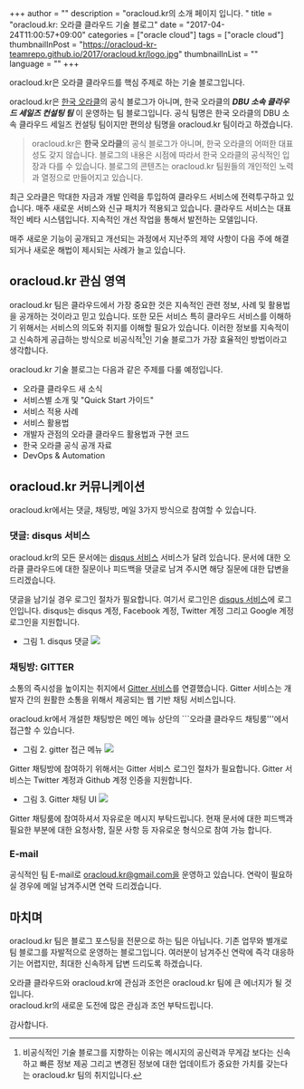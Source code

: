 +++
author = ""
description = "oracloud.kr의 소개 페이지 입니다. "
title = "oracloud.kr: 오라클 클라우드 기술 블로그"
date = "2017-04-24T11:00:57+09:00"
categories = ["oracle cloud"]
tags = ["oracle cloud"]
thumbnailInPost = "https://oracloud-kr-teamrepo.github.io/2017/oracloud.kr/logo.jpg"
thumbnailInList = ""
language = ""
+++

oracloud.kr은 오라클 클라우드를 핵심 주제로 하는 기술 블로그입니다.

oracloud.kr은 [한국 오라클](http://www.oracle.com/kr/index.html)의 공식 블로그가 아니며, 한국 오라클의 ***DBU 소속 클라우드 세일즈 컨설팅 팀*** 이 운영하는 팀 블로그입니다. 공식 팀명은 한국 오라클의 DBU 소속 클라우드 세일즈 컨설팅 팀이지만 편의상 팀명을 oracloud.kr 팀이라고 하겠습니다.

> oracloud.kr은 **한국 오라클**의 공식 블로그가 아니며, 한국 오라클의 어떠한 대표성도 갖지 않습니다.
> 블로그의 내용은 시점에 따라서 한국 오라클의 공식적인 입장과 다를 수 있습니다.
> 블로그의 콘텐츠는 oracloud.kr 팀원들의 개인적인 노력과 열정으로 만들어지고 있습니다.

최근 오라클은 막대한 자금과 개발 인력을 투입하여 클라우드 서비스에 전력투구하고 있습니다.
매주 새로운 서비스와 신규 패치가 적용되고 있습니다.
클라우드 서비스는 대표적인 베타 시스템입니다.
지속적인 개선 작업을 통해서 발전하는 모델입니다.

매주 새로운 기능이 공개되고 개선되는 과정에서 지난주의 제약 사항이 다음 주에 해결되거나 새로운 해법이 제시되는 사례가 늘고 있습니다.

## oracloud.kr 관심 영역

oracloud.kr 팀은 클라우드에서 가장 중요한 것은 지속적인 관련 정보, 사례 및 활용법을 공개하는 것이라고 믿고 있습니다.
또한 모든 서비스 특히 클라우드 서비스를 이해하기 위해서는 서비스의 의도와 취지를 이해할 필요가 있습니다.
이러한 정보를 지속적이고 신속하게 공급하는 방식으로 비공식적[^1]인 기술 블로그가 가장 효율적인 방법이라고 생각합니다.

[^1]: 비공식적인 기술 블로그를 지향하는 이유는 메시지의 공신력과 무게감 보다는 신속하고 빠른 정보 제공 그리고 변경된 정보에 대한 업데이트가 중요한 가치를 갖는다는 oracloud.kr 팀의 취지입니다.

oracloud.kr 기술 블로그는 다음과 같은 주제를 다룰 예정입니다.

- 오라클 클라우드 새 소식
- 서비스별 소개 및 "Quick Start 가이드"
- 서비스 적용 사례
- 서비스 활용법
- 개발자 관점의 오라클 클라우드 활용법과 구현 코드
- 한국 오라클 공식 공개 자료
- DevOps & Automation

## oracloud.kr 커뮤니케이션

oracloud.kr에서는 댓글, 채팅방, 메일 3가지 방식으로 참여할 수 있습니다.

### 댓글: disqus 서비스

oracloud.kr의 모든 문서에는 [disqus 서비스](https://disqus.com/) 서비스가 달려 있습니다.
문서에 대한 오라클 클라우드에 대한 질문이나 피드백을 댓글로 남겨 주시면
해당 질문에 대한 답변을 드리겠습니다.

댓글을 남기실 경우 로그인 절차가 필요합니다. 여기서 로그인은 [disqus 서비스](https://disqus.com/)에 로그인입니다. disqus는 disqus 계정, Facebook 계정, Twitter 계정 그리고 Google 계정 로그인을 지원합니다.

- 그림 1. disqus 댓글
![](https://oracloud-kr-teamrepo.github.io/2017/oracloud.kr/disqusLogin.jpg)

### 채팅방: GITTER

소통의 즉시성을 높이지는 취지에서 [Gitter 서비스](https://gitter.im/home)를 연결했습니다. Gitter 서비스는 개발자 간의 원활한 소통을 위해서 제공되는 웹 기반 채팅 서비스입니다.

oracloud.kr에서 개설한 채팅방은 메인 메뉴 상단의 ```오라클 클라우드 채팅룸'''에서 접근할 수 있습니다.

- 그림 2. gitter 접근 메뉴
![](https://oracloud-kr-teamrepo.github.io/2017/oracloud.kr/chat.jpg)

Gitter 채팅방에 참여하기 위해서는 Gitter 서비스 로그인 절차가 필요합니다. Gitter 서비스는 Twitter 계정과 Github 계정 인증을 지원합니다.

- 그림 3. Gitter 채팅 UI
![](https://oracloud-kr-teamrepo.github.io/2017/oracloud.kr/gitter.jpg)

Gitter 채팅룸에 참여하셔서 자유로운 메시지 부탁드립니다. 현재 문서에 대한 피드백과 필요한 부분에 대한 요청사항, 질문 사항 등 자유로운 형식으로 참여 가능 합니다.

### E-mail

공식적인 팀 E-mail로 oracloud.kr@gmail.com을 운영하고 있습니다. 연락이 필요하실 경우에 메일 남겨주시면 연락 드리겠습니다.

## 마치며

oracloud.kr 팀은 블로그 포스팅을 전문으로 하는 팀은 아닙니다. 기존 업무와 별개로 팀 블로그를 자발적으로 운영하는 블로그입니다. 여러분이 남겨주신 연락에 즉각 대응하기는 어렵지만, 최대한 신속하게 답변 드리도록 하겠습니다.

오라클 클라우드와 oracloud.kr에 관심과 조언은 oracloud.kr 팀에 큰 에너지가 될 것입니다.  
oracloud.kr의 새로운 도전에 많은 관심과 조언 부탁드립니다.

감사합니다.
